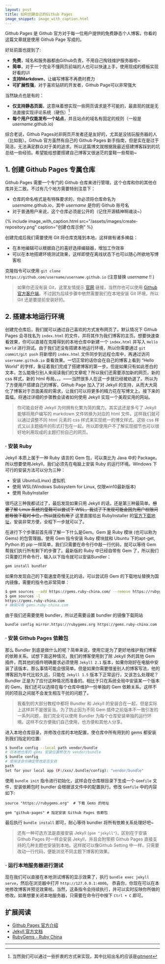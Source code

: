 ```yaml
---
layout: post
title: 如何创建自己的Github Pages
image_snippet: image_with_caption.html
---
```


Github Pages 是 Github 官方对于每一位用户提供的免费静态个人博客。你看的这篇文章就是使用 Github Page 写成的。

好处前面也提到了:

- **免费**，域名和服务器都由Github负责，不用自己掏钱维护服务器啦~
- **简单**，对于一个完全不懂网页前端的人也可以快速上手，使用现成的模板实现好看的UI
- **支持Markdown**，让编写博客不再费时费力
- **可扩展性强**，对于喜欢钻研的开发者，Github Page可以非常强大

当然缺点也是有的：

- **仅支持静态页面**，这意味着想实现一些网页请求是不可能的，最直观的就是无法直接实现评论系统（硬伤）[^1]
- **每个用户仅能发布一个站点**，并且站点的域名有固定的规则（一般是 _username_.github.io)

综合老说，Github Pages对非网页开发者还是友好的，尤其是没钱玩服务器的人（比如我）。Github 官方虽然有自己的 Github Pages 新手指南，但是实在是过于简洁，无法满足群众对于美的追求。所以这篇博文就根据我最近搭建博客踩到的坑总结一些经验。希望能给想要搭建自己博客又很迷茫的童鞋一些帮助~

## 1. 创建 Github Pages 专属仓库

Github Pages 需要一个专门的 Github 仓库来进行管理，这个仓库和你的其他仓库并无二致。不过有几个地方需要特别注意下：

- 仓库的命名格式是有特殊要求的，你必须将仓库命名为 _username_.github.io，其中 _username_ 是你的 Github 账号名
- 对于普通用户来说，这个仓库必须是公开的（记住开源精神啊魂淡~）

{% include image_with_caption.html src="/assets/images/create-repository.png" caption="创建仓库示例" %}

创建完成后我们需要使用 Git 将仓库克隆到本地，这样做有诸多裨益：

- 在本地编辑可以根据自己的喜好选择编辑器，增加工作效率
- 可以在本地搭建环境测试效果，这样即使在离线状态下也可以随心所欲地写博客啦

克隆指令可以使用 `git clone https://github.com/username/username.github.io` (注意替换 _username_ !! )

> 如果你还没有装 Git，这里友情提示 [官网](https://git-scm.com/) 链接，当然你也可以使用 [Github官方客户端](https://desktop.github.com/)。不过因为后续步骤中依然需要我们在本地安装 Git 环境，所以 Git 还是要提前安装好的。

## 2. 搭建本地运行环境

创建完仓库后，我们就可以通过自己喜欢的方式发布网页了。默认情况下 Github Pages 会寻找名为 `index.html` 的文件，并将其作为我们博客的主页。想要快速查看效果，你可以直接在克隆得到的本地仓库中新建一个 `index.html` 并写入 `Hello World` 进行测试。由于我们还没有搭建本地运行环境，所以你需要通过 `git commit/git push` 将新增的 `index.html` 文件同步到远程仓库中，再通过访问 `username.github.io` 查看效果。一切正常的话你会在自己的博客上看到 “Hello World” 的字样，象征着我们完成了搭建博客的第一步。但是如果只有如此苍白的文本，怎么能吸引别人来阅读我们的文章呢？所以我们还需要添加新的网页，新的 css 样式，新的 html 布局。。。——当然很多人在这一步就已经被劝退了。所以为了方便用户搭建自己的博客，Github Page 加入了对 Jekyll 的支持，从而大大简化了博客对于页面美观的需求，让我们可以将更多的精力花在写博文上。接下来的篇幅，将通过详细的步骤教会读者如何使用 Jekyll 实现一个美观实用的网站。

> 你可能会好奇 Jekyll 为何拥有化繁为简的魔力。其实这还是多亏了 Jekyll 能够将用户编写的 markdown 文件转换为对应的 html 文件。这样我们就可以通过调整不同 html 元素的 css 样式来实现统一的博文样式。这些 css 样式又以主题插件的形式打包在一起，所以即使用户不了解实现细节也可以很好地利用现成的主题打扮自己的网页。

### · 安装 Ruby

Jekyll 本质上属于一种 Ruby 语言的 Gem 包，可以类比为 Java 中的 Package。所以想要使用Jekyll，我们必须先在电脑上安装 Ruby 的运行环境。Windows 下可行的安装方法可以分为三种：

- 安装 Ubuntu(Linux) 虚拟机
- 使用 WSL(Windows Subsystem for Linux, 仅限win10最新版本)
- 使用 RubyInstaller

很巧这三种我都试过了，最后发现如果只用 Jekyll 的话，还是第三种最简单。~~想要了解 Linux 系统的童鞋可以尝试下 WSL，我试了下发现可能会因为用户权限问题导致下载时卡住，所以就没有用了~~ 这里直接给出 RubyInstaller 的[官方下载地址](https://rubyinstaller.org/downloads/)，安装非常方便，全程下一步就可以了。

在进行下个步骤前首先得了解一下什么是Gem。Gem 是 Ruby 模块 (也可以称为 Gems) 的包管理器。使用 Gem 指令安装 Ruby 模块就和 Ubuntu 下的apt-get, Python 的 pip 一样简单，我们只需要在命令行中敲一行代码，就可以等待 Gem 帮我们执行所有剩下的步骤了。最新版的 Ruby 中已经自带有 Gem 了，所以我们只需要打开命令行，输入以下指令就可以安装Bundler：

```bash
gem install bundler
```

如果你发现自己的下载速度奇慢无比的话，可以尝试将 Gem 的下载地址替换为国内镜像，需要的指令也非常简单：

```bash
$ gem sources --add https://gems.ruby-china.com/ --remove https://rubygems.org/
$ gem sources -l
https://gems.ruby-china.com
# 确保只有 gems.ruby-china.com
```

由于我们还需要使用 bundler，所以还需要设置 bundler 的镜像下载网站

```bash
bundle config mirror.https://rubygems.org https://gems.ruby-china.com
```

### · 安装 Github Pages 依赖包

那么 Bundler 到底是做什么的呢？简单来说，使用它是为了更好地维护我们博客的依赖关系。试想下面这种情况，我们的博客使用到了除 Jekyll 外的其他 Gem 插件，而其他的插件明确要求必须使用 `Jekyll 2.1` 版本，如果你刚好在电脑中安装了该版本，那么事情可能会很简单。但是如果你需要借鉴别人的博客写法，他的博客因为年代比较久远，只能在 `Jekyll 1.5` 版本下正常运行，又该怎么处理呢？ Bundler 正是为了应付这种情况而准备的。相比于只在系统全局中安装某一个版本的 Gem，我们还可以选择在每个仓库中维护一份单独的 Gem 依赖关系。这样不同的项目之间就不会发生相互干扰的问题了。

> 我看到的大部分教程中都将 Bundler 和 Jekyll 的安装合在一起，但是实际上这样并不是很妥当。为了防止因为不同 Gem 插件之前版本不一致引发的一系列问题，我们完全可以使用 Bundler 为每个仓库安装单独的运行环境。这样不仅方便我们自己使用，也方便和其他人分享。

进入本地仓库目录，并修改仓库的本地配置，使仓库中所有用到的 gems 都安装到我们指定的位置:

```bash
$ bundle config --local path vendor/bundle
# 将本地仓库的 gems 安装位置修改为 vendor/bundle
$ bundle config
# 使用该命令确定修改是否生效
path
Set for your local app (F:/xxx/.bundle/config): "vendor/bundle"
```

使用 `bundle init` 指令进行初始化，这样会在仓库根目录下生成一个 `Gemfile` 文件，安装依赖包时 bundler 会根据该文件中的配置执行。修改 `Gemfile` 中的内容如下:

```gemfile
source "https://rubygems.org"  # 下载 Gems 的地址

gem "github-pages" # 指定安装 Github Pages 依赖包
```

最后执行 `bundle install` 即可，耐心等待 bundler 将所有依赖关系处理好吧~

> 还有一种可选方法是直接安装 Jekyll (`gem "jekyll"`)，区别在于安装 Github Pages 时一样会安装 Jekyll，并且会附带把 Github Pages 直接支持的几种主题也安装到本地。这样就可以像Github Setting 中一样，只需要改动一行代码，便能浏览不同主题下博客的效果。

### · 运行本地服务器进行测试

现在我们可以直接在本地测试博客的显示效果了，执行 `bundle exec jekyll serve`，然后在浏览器中打开 `http://127.0.0.1:4000`。 恭喜你，你现在可以在本地修改博客并预览效果啦。当然，这条指令会持续执行，并可以实时反映你所做的修改。如果想要关闭本地服务器，只需要在命令行中按下 `Ctrl + C` 即可。

## 扩展阅读

- [Github Pages 官方介绍](https://pages.github.com/)
- [Jekyll 官方文档](https://jekyllrb.com/docs/)
- [RubyGems - Ruby China](https://gems.ruby-china.com/)

---
[^1]: 当然我们可以通过一些折衷的方式来实现，其中比较出名的应该是[gitment](https://github.com/imsun/gitment)
